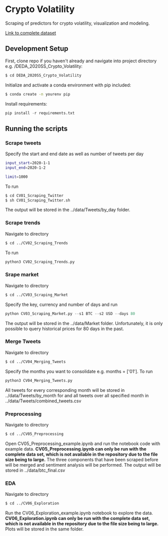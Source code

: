 # Crypto Volatility
Scraping of predictors for crypto volatility, visualization and modeling. 

[Link to complete dataset](https://drive.google.com/file/d/12LXOGXLKuEsOxRz89lva5f4ZeIqTCZhI/view?usp=sharing)

## Development Setup

First, clone repo if you haven't already and navigate into project directory e.g. /DEDA_2020SS_Crypto_Volatility:

```bash
$ cd DEDA_2020SS_Crypto_Volatility
```
  
Initialize and activate a conda environment with pip included:
```bash
$ conda create -n yourenv pip
```

Install requirements:
```python
pip install -r requirements.txt
```

## Running the scripts
### Scrape tweets
Specify the start and end date as well as number of tweets per day

```bash
input_start=2020-1-1
input_end=2020-1-2

limit=1000
```

To run

```bash
$ cd CV01_Scraping_Twitter
$ sh CV01_Scraping_Twitter.sh
```

The output will be stored in the ../data/Tweets/by_day folder.

### Scrape trends

Navigate to directory 

```bash
$ cd ../CV02_Scraping_Trends
```

To run 
```python
python3 CV02_Scraping_Trends.py 
```

### Srape market

Navigate to directory 

```bash
$ cd ../CV03_Scraping_Market
```

Specify the key, currency and number of days and run 
```python
python CV03_Scraping_Market.py --s1 BTC --s2 USD --days 80
```

The output will be stored in the ../data/Market folder. Unfortunately, it is only possible to query historical prices for 80 days in the past.

### Merge Tweets
Navigate to directory 

```bash
$ cd ../CV04_Merging_Tweets
```

Specify the months you want to consolidate e.g. months = ['01']. To run
```python
python3 CV04_Merging_Tweets.py
```

All tweets for every corresponding month will be stored in ../data/Tweets/by_month for and all tweets over all specified month in ../data/Tweets/combined_tweets.csv

### Preprocessing 
Navigate to directory 

```bash
$ cd ../CV05_Preprocessing
```

Open CV05_Preprocessing_example.ipynb and run the notebook code with example data. **CV05_Preprocessing.ipynb can only be run with the complete data set, which is not available in the repository due to the file size being to large.** The three components that have been scraped before will be merged and sentiment analysis will be performed. The output will be stored in ../data/btc_final.csv

### EDA 
Navigate to directory 

```bash
$ cd ../CV06_Exploration
```

Run the CV06_Exploration_example.ipynb notebook to explore the data. **CV06_Exploration.ipynb can only be run with the complete data set, which is not available in the repository due to the file size being to large.** Plots will be stored in the same folder.
